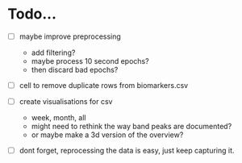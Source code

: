 # Todo...

- [ ] maybe improve preprocessing

  - add filtering?
  - maybe process 10 second epochs?
  - then discard bad epochs?

- [ ] cell to remove duplicate rows from biomarkers.csv

- [ ] create visualisations for csv

  - week, month, all
  - might need to rethink the way band peaks are documented?
  - or maybe make a 3d version of the overview?

- [ ] dont forget, reprocessing the data is easy, just keep capturing it.
